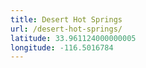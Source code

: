 ```yaml
---
title: Desert Hot Springs
url: /desert-hot-springs/
latitude: 33.961124000000005
longitude: -116.5016784
---
```

